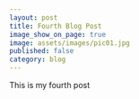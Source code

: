 ```yaml
---
layout: post
title: Fourth Blog Post
image_show_on_page: true
image: assets/images/pic01.jpg
published: false
category: blog
---
```

This is my fourth post

